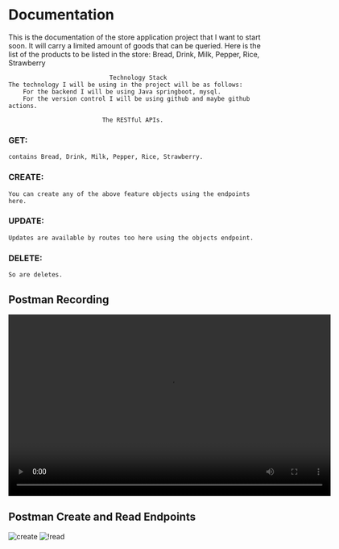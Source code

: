 # Documentation

This is the documentation of the store application project that I want to start soon. It will
carry a limited amount of goods that can be queried.
Here is the list of the products to be listed in the store: Bread, Drink, Milk, Pepper, Rice, Strawberry

                                Technology Stack 
    The technology I will be using in the project will be as follows:
        For the backend I will be using Java springboot, mysql.
        For the version control I will be using github and maybe github actions.

                              The RESTful APIs.
### GET:
    contains Bread, Drink, Milk, Pepper, Rice, Strawberry.

### CREATE: 
    You can create any of the above feature objects using the endpoints here.
### UPDATE:
    Updates are available by routes too here using the objects endpoint.
### DELETE:
    So are deletes.

## Postman Recording
<video width="640" height="360" controls>
  <source src="/image/EndpointTesting.mp4" type="video/mp4">
  Your browser does not support the video tag.
</video>

## Postman Create and Read Endpoints
![create](~/shop/image/Drink-post.png)
![!read](image/Drink-get.png)

